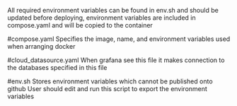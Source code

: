 All required environment variables can be found in env.sh and should be updated before deploying, environment variables are included in compose.yaml and will be copied to the container

#compose.yaml
Specifies the image, name, and environment variables used when arranging docker

#cloud_datasource.yaml
When grafana see this file it makes connection to the databases specified in this file

#env.sh
Stores environment variables which cannot be published onto github
User should edit and run this script to export the environment variables